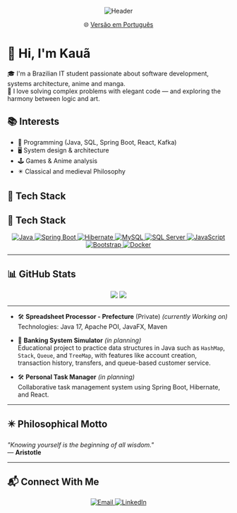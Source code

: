 <p align="center">
  <img src="https://github.com/user-attachments/assets/7a92e4e0-9136-42d6-8312-5317070dc08b" alt="Header" />
</p>
<p align="center">
  🌐 <a href="README.pt.md">Versão em Português</a>
</p>

# 👋 Hi, I'm Kauã

🎓 I'm a Brazilian IT student passionate about software development, systems architecture, anime and manga.  
🧩 I love solving complex problems with elegant code — and exploring the harmony between logic and art.


## 📚 Interests  

- 🧠 Programming (Java, SQL, Spring Boot, React, Kafka)  
- 🖥️ System design & architecture
- 🕹️ Games & Anime analysis
- ✴️ Classical and medieval Philosophy

## 🧰 Tech Stack

## 🧰 Tech Stack

<p align="center">
  <a href="https://www.oracle.com/java/">
    <img src="https://img.shields.io/badge/-Java-007396?style=flat&logo=java&logoColor=white" alt="Java"/>
  </a>
  <a href="https://spring.io/projects/spring-boot">
    <img src="https://img.shields.io/badge/-Spring%20Boot-6DB33F?style=flat&logo=springboot&logoColor=white" alt="Spring Boot"/>
  </a>
  <a href="https://hibernate.org/">
    <img src="https://img.shields.io/badge/-Hibernate-59666C?style=flat&logo=hibernate" alt="Hibernate"/>
  </a>
  <a href="https://www.mysql.com/">
    <img src="https://img.shields.io/badge/-MySQL-4479A1?style=flat&logo=mysql&logoColor=white" alt="MySQL"/>
  </a>
  <a href="https://www.microsoft.com/en-us/sql-server/">
    <img src="https://img.shields.io/badge/-SQL%20Server-CC2927?style=flat&logo=microsoftsqlserver&logoColor=white" alt="SQL Server"/>
  </a>
  <a href="https://developer.mozilla.org/en-US/docs/Web/JavaScript">
    <img src="https://img.shields.io/badge/-JavaScript-F7DF1E?style=flat&logo=javascript&logoColor=black" alt="JavaScript"/>
  </a>
  <a href="https://getbootstrap.com/">
    <img src="https://img.shields.io/badge/-Bootstrap-7952B3?style=flat&logo=bootstrap&logoColor=white" alt="Bootstrap"/>
  </a>
  <a href="https://www.docker.com/">
    <img src="https://img.shields.io/badge/-Docker-2496ED?style=flat&logo=docker&logoColor=white" alt="Docker"/>
  </a>
  <!-- <a href="https://www.kernel.org/">
    <img src="https://img.shields.io/badge/-Linux-FCC624?style=flat&logo=linux&logoColor=black" alt="Linux"/>
</a>
-->
</p>

</p>

---

## 📊 GitHub Stats

<p align="center">
  <img src="https://github-readme-stats.vercel.app/api?username=KCR781&show_icons=true&theme=algolia" />
  <img src="https://github-readme-stats.vercel.app/api/top-langs/?username=KCR781&layout=compact&theme=algolia" />
</p>

---

- 🛠️ **Spreadsheet Processor - Prefecture** (Private) *(currently Working on)*  
  Technologies: Java 17, Apache POI, JavaFX, Maven

- 🧪 **Banking System Simulator** *(in planning)*  
  Educational project to practice data structures in Java such as `HashMap`, `Stack`, `Queue`, and `TreeMap`, with features like account creation, transaction history, transfers, and queue-based customer service.

- 🛠️ **Personal Task Manager** *(in planning)*  
  Collaborative task management system using Spring Boot, Hibernate, and React.

---

## ✴️ Philosophical Motto

*"Knowing yourself is the beginning of all wisdom."*  
— **Aristotle**


---

## 📬 Connect With Me

<p align="center">
  <a href="mailto:kaua.kcr7@gmail.com">
    <img src="https://img.shields.io/badge/-Email-black?style=flat&logo=gmail" alt="Email" />
  </a>
  <a href="https://www.linkedin.com/in/kaua-cosme-rosa/">
    <img src="https://img.shields.io/badge/-LinkedIn-0A66C2?style=flat&logo=linkedin&logoColor=white" alt="LinkedIn" />
  </a>
</p>
